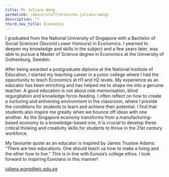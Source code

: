 ```yaml
---
title: Ms Juliana Wong
permalink: /about/staff/econs/ms-juliana-wong/
description: ""
third_nav_title: Economics
---
```




I graduated from the National University of Singapore with a Bachelor of Social Sciences (Second Lower Honours) in Economics. I yearned to deepen my knowledge and skills in the subject and a few years later, was able to pursue a Master of Science degree in Economics at the University of Gothenburg, Sweden.

After being awarded a postgraduate diploma at the National Institute of Education, I started my teaching career in a junior college where I had the opportunity to teach Economics at H1 and H2 levels. My experience as an educator has been enriching and has helped me to shape me into a genuine teacher. A good education is not about rote memorisation, blind regurgitation and knowledge force-feeding. I often reflect on how to create a nurturing and enlivening environment in the classroom, where I provide the conditions for students to learn and achieve their potential. I find that students also inspire me greatly when we bounce off ideas with one another. As the Singapore economy transforms from a manufacturing-based economy to a knowledge-based one, it is crucial to develop these critical thinking and creativity skills for students to thrive in the 21st century workforce.

My favourite quote as an educator is inspired by James Truslow Adams: “There are two educations. One should teach us how to make a living and the other how to live.” This is in line with Eunoia’s college ethos. I look forward to inspiring Eunoians in this manner!

[juliana.wong@ejc.edu.sg](mailto:juliana.wong@ejc.edu.sg)